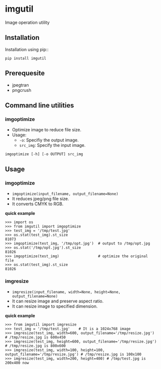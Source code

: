 imgutil
=======

Image operation utility

Installation
------------

Installation using pip::

    pip install imgutil

Prerequesite
------------

- jpegtran
- pngcrush

Command line utilities
----------------------

### imgoptimize
- Optimize image to reduce file size.
- Usage:
    - `-o`: Specifiy the output image.
    - `src_img`: Specify the input image.

```
imgoptimize [-h] [-o OUTPUT] src_img
```


Usage
-----

### imgoptimize
- `imgoptimize(input_filename, output_filename=None)`
- It reduces jpeg/png file size.
- It converts CMYK to RGB.

**quick example**

    >>> import os
    >>> from imgutil import imgoptimize
    >>> test_img = '/tmp/test.jpg'
    >>> os.stat(test_img).st_size
    81073
    >>> imgoptimize(test_img, '/tmp/opt.jpg')  # output to /tmp/opt.jpg
    >>> os.stat('/tmp/opt.jpg').st_size
    81026
    >>> imgoptimize(test_img)                  # optimize the original file
    >>> os.stat(test_img).st_size
    81026

### imgresize
- `imgresize(input_filename, width=None, height=None, output_filename=None)`
- It can resize image and preserve aspect ratio.
- It can resize image to specified dimension.

**quick example**

    >>> from imgutil import imgresize
    >>> test_img = '/tmp/test.jpg'    # It is a 1024x768 image
    >>> imgresize(test_img, width=600, output_filename='/tmp/resize.jpg') # /tmp/resize.jpg is 600x450
    >>> imgresize(test_img, height=600, output_filename='/tmp/resize.jpg') # /tmp/resize.jpg is 800x600
    >>> imgresize(test_img, width=100, height=100, output_filename='/tmp/resize.jpg') # /tmp/resize.jpg is 100x100
    >>> imgresize(test_img, width=200, height=400) # /tmp/test.jpg is 200x400 now
